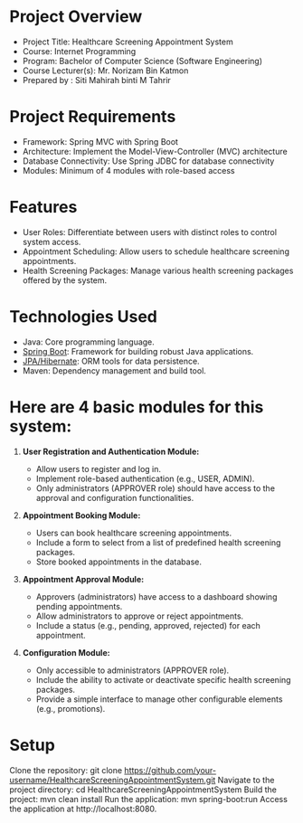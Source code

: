 # Project Overview
- Project Title: Healthcare Screening Appointment System
- Course: Internet Programming
- Program: Bachelor of Computer Science (Software Engineering)
- Course Lecturer(s): Mr. Norizam Bin Katmon
- Prepared by : Siti Mahirah binti M Tahrir

# Project Requirements
- Framework: Spring MVC with Spring Boot
- Architecture: Implement the Model-View-Controller (MVC) architecture
- Database Connectivity: Use Spring JDBC for database connectivity
- Modules: Minimum of 4 modules with role-based access

# Features
- User Roles: Differentiate between users with distinct roles to control system access.
- Appointment Scheduling: Allow users to schedule healthcare screening appointments.
- Health Screening Packages: Manage various health screening packages offered by the system.

# Technologies Used
- Java: Core programming language.
- [Spring Boot](https://spring.io/projects/spring-boot): Framework for building robust Java applications.
- [JPA/Hibernate](https://hibernate.org/): ORM tools for data persistence.
- Maven: Dependency management and build tool.

# Here are 4 basic modules for this system:

1. **User Registration and Authentication Module:**
   - Allow users to register and log in.
   - Implement role-based authentication (e.g., USER, ADMIN).
   - Only administrators (APPROVER role) should have access to the approval and configuration functionalities.

2. **Appointment Booking Module:**
   - Users can book healthcare screening appointments.
   - Include a form to select from a list of predefined health screening packages.
   - Store booked appointments in the database.

3. **Appointment Approval Module:**
   - Approvers (administrators) have access to a dashboard showing pending appointments.
   - Allow administrators to approve or reject appointments.
   - Include a status (e.g., pending, approved, rejected) for each appointment.

4. **Configuration Module:**
   - Only accessible to administrators (APPROVER role).
   - Include the ability to activate or deactivate specific health screening packages.
   - Provide a simple interface to manage other configurable elements (e.g., promotions).

# Setup
Clone the repository:
git clone https://github.com/your-username/HealthcareScreeningAppointmentSystem.git
Navigate to the project directory:
cd HealthcareScreeningAppointmentSystem
Build the project:
mvn clean install
Run the application:
mvn spring-boot:run
Access the application at http://localhost:8080.
